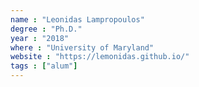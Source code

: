 ```yaml
---
name : "Leonidas Lampropoulos"
degree : "Ph.D."
year : "2018"
where : "University of Maryland"
website : "https://lemonidas.github.io/"
tags : ["alum"]
---
```

